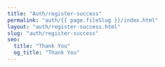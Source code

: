 ```yaml
---
title: "Auth/register-success"
permalink: "auth/{{ page.fileSlug }}/index.html"
layout: "auth/register-success.html"
slug: "auth/register-success"
seo:
  title: "Thank You"
  og_title: "Thank You"
---
```

